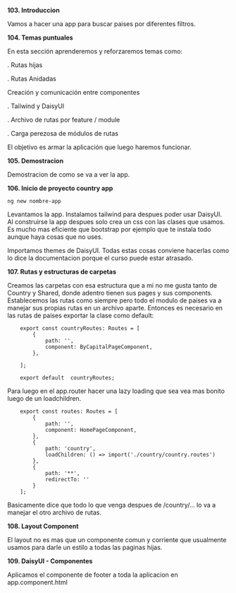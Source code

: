 **103. Introduccion**

Vamos a hacer una app para buscar paises por diferentes filtros.

**104. Temas puntuales**

En esta sección aprenderemos y reforzaremos temas como:

. Rutas hijas

. Rutas Anidadas

Creación y comunicación entre componentes

. Tailwind y DaisyUI

. Archivo de rutas por feature / module

. Carga perezosa de módulos de rutas

El objetivo es armar la aplicación que luego haremos funcionar.

**105. Demostracion**

Demostracion de como se va a ver la app. 

**106. Inicio de proyecto country app**

    ng new nombre-app

Levantamos la app. Instalamos tailwind para despues poder usar DaisyUI. Al construirse la app despues solo crea un css con las clases que usamos. Es mucho mas eficiente que bootstrap por ejemplo que te instala todo aunque haya cosas que no uses.

Importamos themes de DaisyUI. Todas estas cosas conviene hacerlas como lo dice la documentacion porque el curso puede estar atrasado.

**107. Rutas y estructuras de carpetas**

Creamos las carpetas con esa estructura que a mi no me gusta tanto de Country y Shared, donde adentro tienen sus pages y sus components. Establecemos las rutas como siempre pero todo el modulo de paises va a manejar sus propias rutas en un archivo aparte. Entonces es necesario en las rutas de paises exportar la clase como default:

        export const countryRoutes: Routes = [
            {
                path: '',
                component: ByCapitalPageComponent,
            },

        ];

        export default  countryRoutes;

Para luego en el app.router hacer una lazy loading que sea vea mas bonito luego de un loadchildren.


        export const routes: Routes = [
            {
                path: '',
                component: HomePageComponent,
            },
            {
                path: 'country',
                loadChildren: () => import('./country/country.routes')
            },
            {
                path: '**',
                redirectTo: ''
            }
        ];

Basicamente dice que todo lo que venga despues de /country/... lo va a manejar el otro archivo de rutas. 

**108. Layout Component**

El layout no es mas que un componente comun y corriente que usualmente usamos para darle un estilo a todas las paginas hijas.

**109. DaisyUI - Componentes**


Aplicamos el componente de footer a toda la aplicacion en app.component.html
